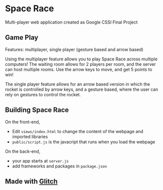 # Space Race
Multi-player web application created as Google CSSI Final Project

## Game Play
Features: multiplayer, single player (gesture based and arrow based)

Using the multiplayer feature allows you to play Space Race across multiple computers! The waiting room allows for 2 players per room, and the server can host multiple rooms. Use the arrow keys to move, and get 5 points to win!

The single player feature allows for an arrow based version in which the rocket is controlled by arrow keys, and a gesture based, where the user can rely on gestures to control the rocket. 

## Building Space Race
On the front-end,

- Edit `views/index.html` to change the content of the webpage and imported libraries
- `public/script.js` is the javacript that runs when you load the webpage

On the back-end,

- your app starts at `server.js`
- add frameworks and packages in `package.json`

## Made with [Glitch](https://glitch.com/) 
